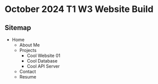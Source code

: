 # October 2024 T1 W3 Website Build

## Sitemap

- Home
    - About Me
    - Projects
        - Cool Website 01
        - Cool Database
        - Cool API Server
    - Contact
    - Resume